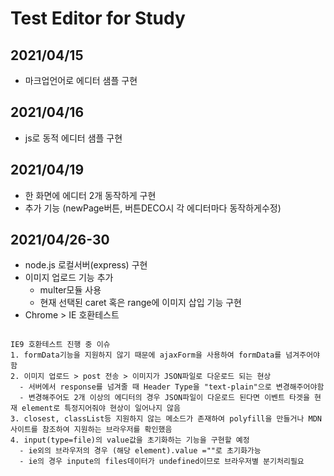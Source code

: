 
# Test Editor for Study


## 2021/04/15
- 마크업언어로 에디터 샘플 구현

## 2021/04/16  
- js로 동적 에디터 샘플 구현

## 2021/04/19
- 한 화면에 에디터 2개 동작하게 구현
- 추가 기능 (newPage버튼, 버튼DECO시 각 에디터마다 동작하게수정)

## 2021/04/26-30
- node.js 로컬서버(express) 구현   
- 이미지 업로드 기능 추가
   - multer모듈 사용
   - 현재 선택된 caret 혹은 range에 이미지 삽입 기능 구현
- Chrome > IE 호환테스트 
<pre>
<code>
IE9 호환테스트 진행 중 이슈
1. formData기능을 지원하지 않기 때문에 ajaxForm을 사용하여 formData를 넘겨주어야함
2. 이미지 업로드 > post 전송 > 이미지가 JSON파일로 다운로드 되는 현상 
  - 서버에서 response를 넘겨줄 때 Header Type을 "text-plain"으로 변경해주어야함
  - 변경해주어도 2개 이상의 에디터의 경우 JSON파일이 다운로드 된다면 이벤트 타겟을 현재 element로 특정지어줘야 현상이 일어나지 않음
3. closest, classList등 지원하지 않는 메소드가 존재하여 polyfill을 만들거나 MDN사이트를 참조하여 지원하는 브라우저를 확인했음
4. input(type=file)의 value값을 초기화하는 기능을 구현할 예정
  - ie외의 브라우저의 경우 (해당 element).value =""로 초기화가능
  - ie의 경우 inpute의 files데이터가 undefined이므로 브라우저별 분기처리필요
</code>
</pre>
